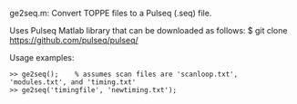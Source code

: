 
ge2seq.m: 
Convert TOPPE files to a Pulseq (.seq) file.

Uses Pulseq Matlab library that can be downloaded as follows:
 $ git clone https://github.com/pulseq/pulseq/

Usage examples:
```
>> ge2seq();    % assumes scan files are 'scanloop.txt', 'modules.txt', and 'timing.txt'
>> ge2seq('timingfile', 'newtiming.txt');
```
